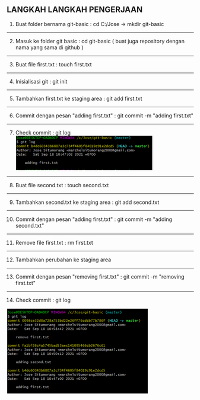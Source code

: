 LANGKAH LANGKAH PENGERJAAN
---
1. Buat folder bernama git-basic : cd C:/Jose -> mkdir git-basic
---
2. Masuk ke folder git basic : cd git-basic ( buat juga repository dengan nama yang sama di github )
---
3. Buat file first.txt : touch first.txt
---
4. Inisialisasi git : git init
---
5. Tambahkan first.txt ke staging area : git add first.txt
---
6. Commit dengan pesan "adding first.txt" : git commit -m "adding first.txt"
---
7. Check commit : git log <img src="SS8.PNG" alt="Screenshot"/>
---
8. Buat file second.txt : touch second.txt
---
9. Tambahkan second.txt ke staging area : git add second.txt
---
10. Commit dengan pesan "adding first.txt" : git commit -m "adding second.txt"
---
11. Remove file first.txt : rm first.txt
---
12. Tambahkan perubahan ke staging area
---
13. Commit dengan pesan "removing first.txt" : git commit -m "removing first.txt"
---
14. Check commit : git log 
<img src="SS9.PNG" alt="Screenshot"/>

